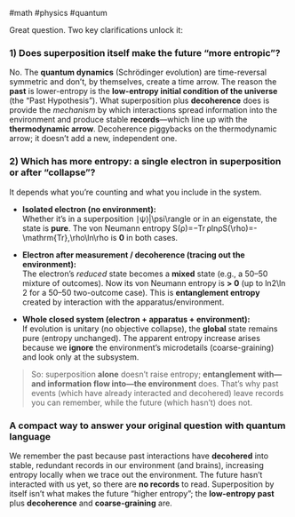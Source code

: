 #math #physics #quantum 

Great question. Two key clarifications unlock it:

### 1) Does superposition itself make the future “more entropic”?

No. The **quantum dynamics** (Schrödinger evolution) are time-reversal symmetric and don’t, by themselves, create a time arrow. The reason the **past** is lower-entropy is the **low-entropy initial condition of the universe** (the “Past Hypothesis”). What superposition plus **decoherence** does is provide the _mechanism_ by which interactions spread information into the environment and produce stable **records**—which line up with the **thermodynamic arrow**. Decoherence piggybacks on the thermodynamic arrow; it doesn’t add a new, independent one.

### 2) Which has more entropy: a single electron in superposition or after “collapse”?

It depends what you’re counting and what you include in the system.

- **Isolated electron (no environment):**  
    Whether it’s in a superposition ∣ψ⟩|\psi\rangle or in an eigenstate, the state is **pure**. The von Neumann entropy S(ρ)=−Tr ρln⁡ρS(\rho)=-\mathrm{Tr}\,\rho\ln\rho is **0** in both cases.
    
- **Electron after measurement / decoherence (tracing out the environment):**  
    The electron’s _reduced_ state becomes a **mixed** state (e.g., a 50–50 mixture of outcomes). Now its von Neumann entropy is **> 0** (up to ln⁡2\ln 2 for a 50–50 two-outcome case). This is **entanglement entropy** created by interaction with the apparatus/environment.
    
- **Whole closed system (electron + apparatus + environment):**  
    If evolution is unitary (no objective collapse), the **global** state remains pure (entropy unchanged). The apparent entropy increase arises because we **ignore** the environment’s microdetails (coarse-graining) and look only at the subsystem.
    

> So: superposition **alone** doesn’t raise entropy; **entanglement with—and information flow into—the environment** does. That’s why past events (which have already interacted and decohered) leave records you can remember, while the future (which hasn’t) does not.

### A compact way to answer your original question with quantum language

We remember the past because past interactions have **decohered** into stable, redundant records in our environment (and brains), increasing entropy locally when we trace out the environment. The future hasn’t interacted with us yet, so there are **no records** to read. Superposition by itself isn’t what makes the future “higher entropy”; the **low-entropy past** plus **decoherence** and **coarse-graining** are.

